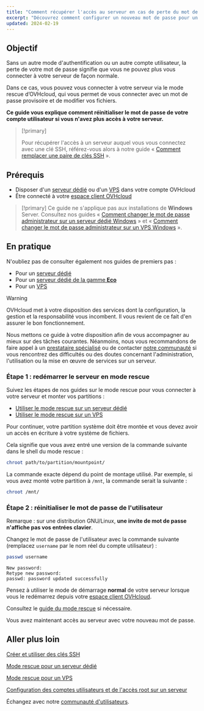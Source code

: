 ```yaml
---
title: "Comment récupérer l'accès au serveur en cas de perte du mot de passe de l'utilisateur"
excerpt: "Découvrez comment configurer un nouveau mot de passe pour un compte utilisateur sur un système d'exploitation GNU/Linux avec le mode rescue OVHcloud"
updated: 2024-02-19
---
```


## Objectif

Sans un autre mode d'authentification ou un autre compte utilisateur, la perte de votre mot de passe signifie que vous ne pouvez plus vous connecter à votre serveur de façon normale.

Dans ce cas, vous pouvez vous connecter à votre serveur via le mode rescue d’OVHcloud, qui vous permet de vous connecter avec un mot de passe provisoire et de modifier vos fichiers.

**Ce guide vous explique comment réinitialiser le mot de passe de votre compte utilisateur si vous n'avez plus accès à votre serveur.**

> [!primary]
>
> Pour récupérer l'accès à un serveur auquel vous vous connectez avec une clé SSH, référez-vous alors à notre guide « [Comment remplacer une paire de clés SSH](/pages/bare_metal_cloud/dedicated_servers/replacing-lost-ssh-key) ».
>

## Prérequis

- Disposer d'un [serveur dédié](/links/bare-metal/bare-metal) ou d'un [VPS](https://www.ovhcloud.com/fr-ca/vps/) dans votre compte OVHcloud
- Être connecté à votre [espace client OVHcloud](/links/manager)

> [!primary]
> Ce guide ne s'applique pas aux installations de **Windows** Server. Consultez nos guides « [Comment changer le mot de passe administrateur sur un serveur dédié Windows](/pages/bare_metal_cloud/dedicated_servers/rcw-changing-admin-password-on-windows) » et « [Comment changer le mot de passe administrateur sur un VPS Windows](/pages/bare_metal_cloud/virtual_private_servers/resetting_a_windows_password) ».
>

## En pratique

N'oubliez pas de consulter également nos guides de premiers pas :

- Pour un [serveur dédié](/pages/bare_metal_cloud/dedicated_servers/getting-started-with-dedicated-server)
- Pour un [serveur dédié de la gamme **Eco**](/pages/bare_metal_cloud/dedicated_servers/getting-started-with-dedicated-server-eco)
- Pour un [VPS](/pages/bare_metal_cloud/virtual_private_servers/starting_with_a_vps)

> [!warning]
>
> OVHcloud met à votre disposition des services dont la configuration, la gestion et la responsabilité vous incombent. Il vous revient de ce fait d'en assurer le bon fonctionnement.
>
> Nous mettons ce guide à votre disposition afin de vous accompagner au mieux sur des tâches courantes. Néanmoins, nous vous recommandons de faire appel à un [prestataire spécialisé](https://partner.ovhcloud.com/fr-ca/directory/) ou de contacter [notre communauté](/links/community) si vous rencontrez des difficultés ou des doutes concernant l'administration, l'utilisation ou la mise en œuvre de services sur un serveur.
>

<a name="step1"></a>

### Étape 1 : redémarrer le serveur en mode rescue

Suivez les étapes de nos guides sur le mode rescue pour vous connecter à votre serveur et monter vos partitions :

- [Utiliser le mode rescue sur un serveur dédié](/pages/bare_metal_cloud/dedicated_servers/rescue_mode)
- [Utiliser le mode rescue sur un VPS](/pages/bare_metal_cloud/virtual_private_servers/rescue)

Pour continuer, votre partition système doit être montée et vous devez avoir un accès en écriture à votre système de fichiers.

Cela signifie que vous avez entré une version de la commande suivante dans le shell du mode rescue :

```bash
chroot path/to/partition/mountpoint/
```

La commande exacte dépend du point de montage utilisé. Par exemple, si vous avez monté votre partition à `/mnt`, la commande serait la suivante :

```bash
chroot /mnt/
```

### Étape 2 : réinitialiser le mot de passe de l'utilisateur

Remarque : sur une distribution GNU/Linux, **une invite de mot de passe n'affiche pas vos entrées clavier**.

Changez le mot de passe de l'utilisateur avec la commande suivante (remplacez `username` par le nom réel du compte utilisateur) :

```bash
passwd username
```

```text
New password: 
Retype new password:
passwd: password updated successfully
```

Pensez à utiliser le mode de démarrage **normal** de votre serveur lorsque vous le redémarrez depuis votre [espace client OVHcloud](/links/manager).

Consultez le [guide du mode rescue](#step1) si nécessaire.

Vous avez maintenant accès au serveur avec votre nouveau mot de passe.

## Aller plus loin

[Créer et utiliser des clés SSH](/pages/bare_metal_cloud/dedicated_servers/creating-ssh-keys-dedicated)

[Mode rescue pour un serveur dédié](/pages/bare_metal_cloud/dedicated_servers/rescue_mode)

[Mode rescue pour un VPS](/pages/bare_metal_cloud/virtual_private_servers/rescue)

[Configuration des comptes utilisateurs et de l'accès root sur un serveur](/pages/bare_metal_cloud/dedicated_servers/changing_root_password_linux_ds)

Échangez avec notre [communauté d'utilisateurs](/links/community).